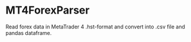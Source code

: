 # MT4ForexParser
Read forex data in MetaTrader 4 .hst-format and convert into .csv file and pandas dataframe.
